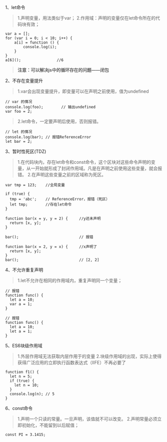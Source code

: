1、let命令
> 1.声明变量，用法类似于var；
> 2.作用域：声明的变量仅在let命令所在的代码块有效；
```
var a = [];
for (var i = 0; i < 10; i++) {
    a[i] = function () {
        console.log(i);
    }
}
a[6]();                //6
```
>**注意：可以解决js中的循环存在的问题——闭包**

2、不存在变量提升
> 1.var会出现变量提升，即变量可以在声明之前使用，值为undefined
```
// var 的情况
console.log(foo);        // 输出undefined
var foo = 2;
```
> 2.let命令，一定要声明后使用，否则报错。
```
// let 的情况
console.log(bar); // 报错ReferenceError
let bar = 2;
```

3、暂时性死区(TDZ)
> 1.在代码块内，存在let命令和const命令，这个区块对这些命令声明的变量，从一开始就形成了封闭作用域。凡是在声明之前使用这些变量，就会报错。
> 2.在声明这些变量之前的区域称为死区。
```
var tmp = 123;    //全局变量

if (true) {
  tmp = 'abc';    // ReferenceError，报错（死区）
  let tmp;        //存在let命令
}
```
```
function bar(x = y, y = 2) {     //y还未声明
  return [x, y];
}

bar();                           // 报错   
```
```
function bar(x = 2, y = x) {     //x声明了
  return [x, y];
}
bar();                           // [2, 2]
```

4、不允许重复声明
> 1.let不允许在相同的作用域内，重复声明同一个变量；
```
// 报错
function func() {
  let a = 10;
  var a = 1;
}

// 报错
function func() {
  let a = 10;
  let a = 1;
}
```

5、ES6块级作用域
> 1.外层作用域无法获取内层作用于的变量
> 2.块级作用域的出现，实际上使得获得广泛应用的立即执行函数表达式（IIFE）不再必要了
```
function f1() {
  let n = 5;
  if (true) {
    let n = 10;
  }
  console.log(n); // 5
}
```

6、const命令
> 1.声明一个只读的常量。一旦声明，该值就不可以改变。
> 2.声明常量必须立即初始化，不能留到以后赋值；
```
const PI = 3.1415;
```
